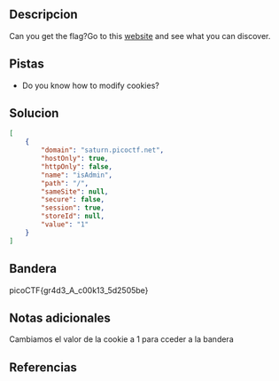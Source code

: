 ## Descripcion

Can you get the flag?Go to this [website](http://saturn.picoctf.net:65442/) and see what you can discover.

## Pistas

- Do you know how to modify cookies?

## Solucion
``` JSON
[
    {
        "domain": "saturn.picoctf.net",
        "hostOnly": true,
        "httpOnly": false,
        "name": "isAdmin",
        "path": "/",
        "sameSite": null,
        "secure": false,
        "session": true,
        "storeId": null,
        "value": "1"
    }
]
```

## Bandera
picoCTF{gr4d3_A_c00k13_5d2505be}

## Notas adicionales
Cambiamos el valor de la cookie a 1 para cceder a la bandera

## Referencias